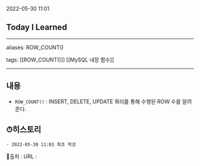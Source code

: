 2022-05-30 11:01
## Today I Learned
---
aliases: ROW_COUNT()

tags: [[ROW_COUNT()]] [[MySQL 내장 함수]]

---

## 내용
- `ROW_COUNT()` : INSERT, DELETE, UPDATE 쿼리를 통해 수행된 ROW 수를 알려준다.

## ⏱히스토리
	- 2022-05-30 11:01 최초 작성


📙출처 :
URL :